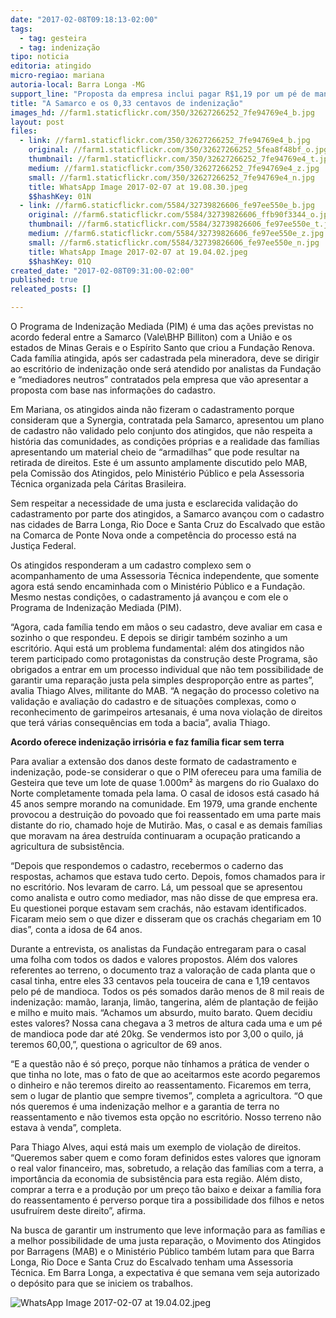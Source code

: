 ```yaml
---
date: "2017-02-08T09:18:13-02:00"
tags:
  - tag: gesteira
  - tag: indenização
tipo: noticia
editoria: atingido
micro-regiao: mariana
autoria-local: Barra Longa -MG
support_line: "Proposta da empresa inclui pagar R$1,19 por um pé de mandioca e R$0,33 por uma touceira de cana. Família que aceitar ficará sem terra."
title: "A Samarco e os 0,33 centavos de indenização"
images_hd: //farm1.staticflickr.com/350/32627266252_7fe94769e4_b.jpg
layout: post
files:
  - link: //farm1.staticflickr.com/350/32627266252_7fe94769e4_b.jpg
    original: //farm1.staticflickr.com/350/32627266252_5fea8f48bf_o.jpg
    thumbnail: //farm1.staticflickr.com/350/32627266252_7fe94769e4_t.jpg
    medium: //farm1.staticflickr.com/350/32627266252_7fe94769e4_z.jpg
    small: //farm1.staticflickr.com/350/32627266252_7fe94769e4_n.jpg
    title: WhatsApp Image 2017-02-07 at 19.08.30.jpeg
    $$hashKey: 01N
  - link: //farm6.staticflickr.com/5584/32739826606_fe97ee550e_b.jpg
    original: //farm6.staticflickr.com/5584/32739826606_ffb90f3344_o.jpg
    thumbnail: //farm6.staticflickr.com/5584/32739826606_fe97ee550e_t.jpg
    medium: //farm6.staticflickr.com/5584/32739826606_fe97ee550e_z.jpg
    small: //farm6.staticflickr.com/5584/32739826606_fe97ee550e_n.jpg
    title: WhatsApp Image 2017-02-07 at 19.04.02.jpeg
    $$hashKey: 01Q
created_date: "2017-02-08T09:31:00-02:00"
published: true
releated_posts: []

---
```

<p>O Programa de Indeniza&ccedil;&atilde;o Mediada (PIM) &eacute; uma das a&ccedil;&otilde;es previstas no acordo federal entre a Samarco (Vale\BHP Billiton) com a Uni&atilde;o e os estados de Minas Gerais e o Esp&iacute;rito Santo que criou a Funda&ccedil;&atilde;o Renova. Cada fam&iacute;lia atingida, ap&oacute;s ser cadastrada pela mineradora, deve se dirigir ao escrit&oacute;rio de indeniza&ccedil;&atilde;o onde ser&aacute; atendido por analistas da Funda&ccedil;&atilde;o e &ldquo;mediadores neutros&rdquo; contratados pela empresa que v&atilde;o apresentar a proposta com base nas informa&ccedil;&otilde;es do cadastro.</p>

<p>Em Mariana, os atingidos ainda n&atilde;o fizeram o cadastramento porque consideram que a Synergia, contratada pela Samarco, apresentou um plano de cadastro n&atilde;o validado pelo conjunto dos atingidos, que n&atilde;o respeita a hist&oacute;ria das comunidades, as condi&ccedil;&otilde;es pr&oacute;prias e a realidade das fam&iacute;lias apresentando um material cheio de &ldquo;armadilhas&rdquo; que pode resultar na retirada de direitos. Este &eacute; um assunto amplamente discutido pelo MAB, pela Comiss&atilde;o dos Atingidos, pelo Minist&eacute;rio P&uacute;blico e pela Assessoria T&eacute;cnica organizada pela C&aacute;ritas Brasileira.</p>

<p>Sem respeitar a necessidade de uma justa e esclarecida valida&ccedil;&atilde;o do cadastramento por parte dos atingidos, a Samarco avan&ccedil;ou com o cadastro nas cidades de Barra Longa, Rio Doce e Santa Cruz do Escalvado que est&atilde;o na Comarca de Ponte Nova onde a compet&ecirc;ncia do processo est&aacute; na Justi&ccedil;a Federal.</p>

<p>Os atingidos responderam a um cadastro complexo sem o acompanhamento de uma Assessoria T&eacute;cnica independente, que somente agora est&aacute; sendo encaminhada com o Minist&eacute;rio P&uacute;blico e a Funda&ccedil;&atilde;o. Mesmo nestas condi&ccedil;&otilde;es, o cadastramento j&aacute; avan&ccedil;ou e com ele o Programa de Indeniza&ccedil;&atilde;o Mediada (PIM).</p>

<p>&ldquo;Agora, cada fam&iacute;lia tendo em m&atilde;os o seu cadastro, deve avaliar em casa e sozinho o que respondeu. E depois se dirigir tamb&eacute;m sozinho a um escrit&oacute;rio. Aqui est&aacute; um problema fundamental: al&eacute;m dos atingidos n&atilde;o terem participado como protagonistas da constru&ccedil;&atilde;o deste Programa, s&atilde;o obrigados a entrar em um processo individual que n&atilde;o tem possibilidade de garantir uma repara&ccedil;&atilde;o justa pela simples despropor&ccedil;&atilde;o entre as partes&rdquo;, avalia Thiago Alves, militante do MAB. &ldquo;A nega&ccedil;&atilde;o do processo coletivo na valida&ccedil;&atilde;o e avalia&ccedil;&atilde;o do cadastro e de situa&ccedil;&otilde;es complexas, como o reconhecimento de garimpeiros artesanais, &eacute; uma nova viola&ccedil;&atilde;o de direitos que ter&aacute; v&aacute;rias consequ&ecirc;ncias em toda a bacia&rdquo;, avalia Thiago.</p>

<p><strong>Acordo oferece indeniza&ccedil;&atilde;o irris&oacute;ria e faz fam&iacute;lia ficar sem terra</strong></p>

<p>Para avaliar a extens&atilde;o dos danos deste formato de cadastramento e indeniza&ccedil;&atilde;o, pode-se considerar o que o PIM ofereceu para uma fam&iacute;lia de Gesteira que teve um lote de quase 1.000m&sup2; &agrave;s margens do rio Gualaxo do Norte completamente tomada pela lama. O casal de idosos est&aacute; casado h&aacute; 45 anos sempre morando na comunidade. Em 1979, uma grande enchente provocou a destrui&ccedil;&atilde;o do povoado que foi reassentado em uma parte mais distante do rio, chamado hoje de Mutir&atilde;o. Mas, o casal e as demais fam&iacute;lias que moravam na &aacute;rea destru&iacute;da continuaram a ocupa&ccedil;&atilde;o praticando a agricultura de subsist&ecirc;ncia.</p>

<p>&ldquo;Depois que respondemos o cadastro, recebermos o caderno das respostas, achamos que estava tudo certo. Depois, fomos chamados para ir no escrit&oacute;rio. Nos levaram de carro. L&aacute;, um pessoal que se apresentou como analista e outro como mediador, mas n&atilde;o disse de que empresa era. Eu questionei porque estavam sem crach&aacute;s, n&atilde;o estavam identificados. Ficaram meio sem o que dizer e disseram que os crach&aacute;s chegariam em 10 dias&rdquo;, conta a idosa de 64 anos.</p>

<p>Durante a entrevista, os analistas da Funda&ccedil;&atilde;o entregaram para o casal uma folha com todos os dados e valores propostos. Al&eacute;m dos valores referentes ao terreno, o documento traz a valora&ccedil;&atilde;o de cada planta que o casal tinha, entre eles 33 centavos pela touceira de cana e 1,19 centavos pelo p&eacute; de mandioca. Todos os p&eacute;s somados dar&atilde;o menos de 8 mil reais de indeniza&ccedil;&atilde;o: mam&atilde;o, laranja, lim&atilde;o, tangerina, al&eacute;m de planta&ccedil;&atilde;o de feij&atilde;o e milho e muito mais. &ldquo;Achamos um absurdo, muito barato. Quem decidiu estes valores? Nossa cana chegava a 3 metros de altura cada uma e um p&eacute; de mandioca pode dar at&eacute; 20kg. Se vendermos isto por 3,00 o quilo, j&aacute; teremos 60,00,&rdquo;, questiona o agricultor de 69 anos.</p>

<p>&ldquo;E a quest&atilde;o n&atilde;o &eacute; s&oacute; pre&ccedil;o, porque n&atilde;o t&iacute;nhamos a pr&aacute;tica de vender o que tinha no lote, mas o fato de que ao aceitarmos este acordo pegaremos o dinheiro e n&atilde;o teremos direito ao reassentamento. Ficaremos em terra, sem o lugar de plantio que sempre tivemos&rdquo;, completa a agricultora. &ldquo;O que n&oacute;s queremos &eacute; uma indeniza&ccedil;&atilde;o melhor e a garantia de terra no reassentamento e n&atilde;o tivemos esta op&ccedil;&atilde;o no escrit&oacute;rio. Nosso terreno n&atilde;o estava &agrave; venda&rdquo;, completa.</p>

<p>Para Thiago Alves, aqui est&aacute; mais um exemplo de viola&ccedil;&atilde;o de direitos. &ldquo;Queremos saber quem e como foram definidos estes valores que ignoram o real valor financeiro, mas, sobretudo, a rela&ccedil;&atilde;o das fam&iacute;lias com a terra, a import&acirc;ncia da economia de subsist&ecirc;ncia para esta regi&atilde;o. Al&eacute;m disto, comprar a terra e a produ&ccedil;&atilde;o por um pre&ccedil;o t&atilde;o baixo e deixar a fam&iacute;lia fora do reassentamento &eacute; perverso porque tira a possibilidade dos filhos e netos usufru&iacute;rem deste direito&rdquo;, afirma.</p>

<p>Na busca de garantir um instrumento que leve informa&ccedil;&atilde;o para as fam&iacute;lias e a melhor possibilidade de uma justa repara&ccedil;&atilde;o, o Movimento dos Atingidos por Barragens (MAB) e o Minist&eacute;rio P&uacute;blico tamb&eacute;m lutam para que Barra Longa, Rio Doce e Santa Cruz do Escalvado tenham uma Assessoria T&eacute;cnica. Em Barra Longa, a expectativa &eacute; que semana vem seja autorizado o dep&oacute;sito para que se iniciem os trabalhos.</p>

<p><img alt="WhatsApp Image 2017-02-07 at 19.04.02.jpeg" src="//farm6.staticflickr.com/5584/32739826606_fe97ee550e_b.jpg" /></p>
